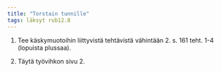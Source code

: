 ```yaml
---
title: "Torstain tunnille"
tags: läksyt rub12.8
---
```


1. Tee käskymuotoihin liittyvistä tehtävistä vähintään 2. s. 161 teht. 1-4 (lopuista plussaa).

2. Täytä työvihkon sivu 2.